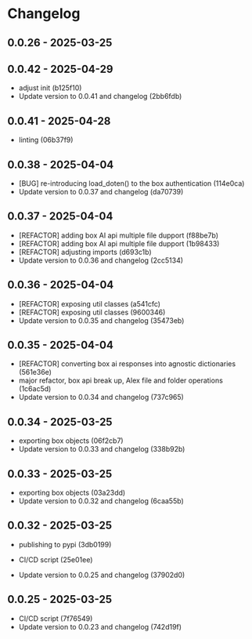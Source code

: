 # Changelog
## 0.0.26 - 2025-03-25
## 0.0.42 - 2025-04-29

* adjust init (b125f10)
* Update version to 0.0.41 and changelog (2bb6fdb)
## 0.0.41 - 2025-04-28

* linting (06b37f9)
## 0.0.38 - 2025-04-04

* [BUG] re-introducing load_doten() to the box authentication (114e0ca)
* Update version to 0.0.37 and changelog (da70739)
## 0.0.37 - 2025-04-04

* [REFACTOR] adding box AI api multiple file dupport (f88be7b)
* [REFACTOR] adding box AI api multiple file dupport (1b98433)
* [REFACTOR] adjusting imports (d693c1b)
* Update version to 0.0.36 and changelog (2cc5134)
## 0.0.36 - 2025-04-04

* [REFACTOR] exposing util classes (a541cfc)
* [REFACTOR] exposing util classes (9600346)
* Update version to 0.0.35 and changelog (35473eb)
## 0.0.35 - 2025-04-04

* [REFACTOR] converting box ai responses into agnostic dictionaries (561e36e)
* major refactor, box api break up, Alex file and folder operations (1c6ac5d)
* Update version to 0.0.34 and changelog (737c965)
## 0.0.34 - 2025-03-25

* exporting box objects (06f2cb7)
* Update version to 0.0.33 and changelog (338b92b)
## 0.0.33 - 2025-03-25

* exporting box objects (03a23dd)
* Update version to 0.0.32 and changelog (6caa55b)
## 0.0.32 - 2025-03-25

* publishing to pypi (3db0199)

* CI/CD script (25e01ee)
* Update version to 0.0.25 and changelog (37902d0)
## 0.0.25 - 2025-03-25

* CI/CD script (7f76549)
* Update version to 0.0.23 and changelog (742d19f)